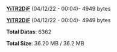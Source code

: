 [**YiTR2DiF**](/data/YiTR2DiF.txt) (04/12/22 - 00:04)- 4949 bytes

[**YiTR2DiF**](/data/YiTR2DiF.txt) (04/12/22 - 00:04)- 4949 bytes

**Total Datas**: 6362

**Total Size**: 36.20 MB / 36.2 MB